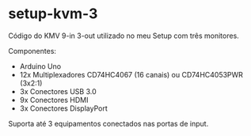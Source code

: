 # setup-kvm-3
Código do KMV 9-in 3-out utilizado no meu Setup com três monitores.

Componentes:

* Arduino Uno
* 12x Multiplexadores CD74HC4067 (16 canais) ou CD74HC4053PWR (3x2:1)
* 3x Conectores USB 3.0
* 9x Conectores HDMI
* 3x Conectores DisplayPort

Suporta até 3 equipamentos conectados nas portas de input.
